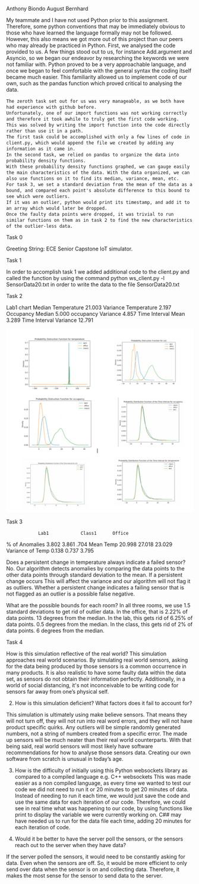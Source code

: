 Anthony Biondo
August Bernhard	

My teammate and I have not used Python prior to this assignment. 
Therefore, some python conventions that may be immediately obvious to those who have learned the language formally may not be followed. 
However, this also means we got more out of this project than our peers who may already be practiced in Python. First, we analysed the code provided to us. 
A few things stood out to us, for instance Add.argument and Asyncio, so we began our endeavor by researching the keywords we were not familiar with. 
Python proved to be a very approachable language, and once we began to feel  comfortable with the general syntax the coding itself became much easier. 
This familiarity allowed us to implement code of our own, such as the pandas function which proved critical to analysing the data. 

	The zeroth task set out for us was very manageable, as we both have had experience with github before. 
	Unfortunately, one of our import functions was not working correctly and therefore it took awhile to truly get the first code working. 
	This was solved by writing the import function into the code directly rather than use it in a path. 
	The first task could be accomplished with only a few lines of code in client.py, which would append the file we created by adding any information as it came in. 
	In the second task, we relied on pandas to organize the data into probability density functions. 
	With these probability density functions graphed, we can gauge easily the main characteristics of the data. With the data organized, we can also use functions on it to find its median, variance, mean, etc. 
	For task 3, we set a standard deviation from the mean of the data as a bound, and compared each point's absolute difference to this bound to see which were outliers. 
	If it was an outlier, python would print its timestamp, and add it to an array which would later be dropped. 
	Once the faulty data points were dropped, it was trivial to run similar functions on them as in task 2 to find the new characteristics of the outlier-less data. 

	

Task 0

Greeting String: ECE Senior Capstone IoT simulator.




Task 1

In order to accomplish task 1 we added additional code to the client.py and called the function by using the command python ws_client.py -l SensorData20.txt in order to write the data to the file SensorData20.txt

Task 2


Lab1 chart
Median Temperature 		21.003
Variance Temperature 	2.197
Occupancy Median 		5.000
occupancy Variance 		4.857
Time Interval Mean 		3.289
Time Interval Variance 	12.791

![Graphs](https://github.com/augustb21/2020-sensor-miniproject/blob/main/Screen%20Shot%202020-09-17%20at%206.58.54%20PM.png?raw=true)















Task 3



				
				Lab1			Class1 		Office
% of Anomalies  3.802			3.861		.704
Mean Temp		20.998 			27.018		23.029
Variance of Temp 0.138			0.737		3.795

Does a persistent change in temperature always indicate a failed sensor?
           No. Our algorithm detects anomalies by comparing the data points to the other 
           data points through standard deviation to the mean. If a persistent change occurs 
           This will affect the variance and our algorithm will not flag it as outliers.
           Whether a persistent change indicates a failing sensor that is not flagged as 
           an outlier is a possible false negative. 
       
What are the possible bounds for each room?
In all three rooms, we use 1.5 standard deviations to get rid of outlier data. 
In the office, that is 2.22% of data points. 13 degrees from the median. In the lab, this gets rid of 6.25% of data points. 0.5 degrees from the median. 
In the class, this gets rid of 2% of data points. 6 degrees from the median. 

Task 4
	
How is this simulation reflective of the real world?
This simulation approaches real world scenarios. By simulating real world sensors, asking for the data being produced by those sensors is a common occurrence in many products. 
It is also realistic to have some faulty data within the data set, as sensors do not obtain their information perfectly. 
Additionally, in a world of social distancing, it's not inconceivable to be writing code for sensors far away from one’s physical self. 

2. 	How is this simulation deficient? What factors does it fail to account for?
 
This simulation is ultimately using make believe sensors. That means they will not turn off, they will not run into real word errors, and they will not have product specific quirks. 
Any outliers will be simple randomly generated numbers, not a string of numbers created from a specific error. 
The made up sensors will be much neater than their real world counterparts. With that being said, real world sensors will most likely have software recommendations for how to analyse those sensors data. 
Creating our own software from scratch is unusual in today’s age. 

3. How is the difficulty of initially using this Python websockets library as compared to a compiled language e.g. C++ websockets
This was made easier as a non compiled language, as every time we wanted to test our code we did not need to run it or 20 minutes to get 20 minutes of data. 
Instead of needing to run it each time, we would just save the code and use the same data for each iteration of our code. 
Therefore, we could see in real time what was happening to our code, by using functions like print to display the variable we were currently working on. 
C## may have needed us to run for the data file each time, adding 20 minutes for each iteration of code. 

4. Would it be better to have the server poll the sensors, or the sensors reach out to the server when they have data?

If the server polled the sensors, it would need to be constantly asking for data. Even when the sensors are off. 
So, it would be more efficient to only send over data when the sensor is on and collecting data. 
Therefore, it makes the most sense for the sensor to send data to the server. 
